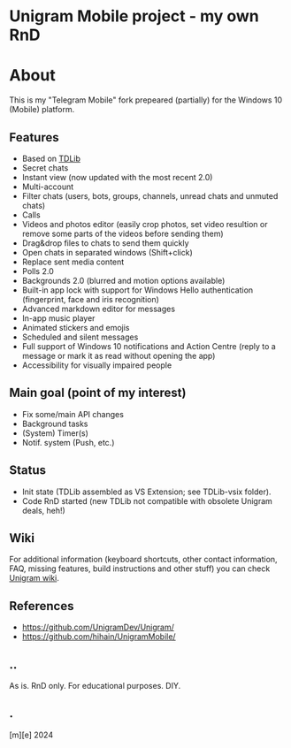 # Unigram Mobile project - my own RnD

# About
This is my "Telegram Mobile" fork prepeared (partially) for the Windows 10 (Mobile) platform. 
   
## Features
- Based on [TDLib](https://github.com/tdlib/td)
- Secret chats
- Instant view (now updated with the most recent 2.0)
- Multi-account
- Filter chats (users, bots, groups, channels, unread chats and unmuted chats)
- Calls
- Videos and photos editor (easily crop photos, set video resultion or remove some parts of the videos before sending them)
- Drag&drop files to chats to send them quickly
- Open chats in separated windows (Shift+click)
- Replace sent media content
- Polls 2.0
- Backgrounds 2.0 (blurred and motion options available)
- Built-in app lock with support for Windows Hello authentication (fingerprint, face and iris recognition)
- Advanced markdown editor for messages
- In-app music player
- Animated stickers and emojis
- Scheduled and silent messages
- Full support of Windows 10 notifications and Action Centre (reply to a message or mark it as read without opening the app)
- Accessibility for visually impaired people


## Main goal (point of my interest)
- Fix some/main API changes
- Background tasks
- (System) Timer(s)
- Notif. system (Push, etc.)

## Status
- Init state (TDLib assembled as VS Extension; see TDLib-vsix folder).
- Code RnD started (new TDLib not compatible with obsolete Unigram deals, heh!)

## Wiki
For additional information (keyboard shortcuts, other contact information, FAQ, missing features, build instructions and other stuff) you can check [Unigram wiki](https://github.com/mediaexplorer74/Unigram/wiki).

## References
- https://github.com/UnigramDev/Unigram/
- https://github.com/hihain/UnigramMobile/ 

## ..
As is. RnD only. For educational purposes. DIY.

## .
[m][e] 2024
